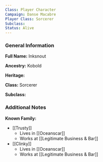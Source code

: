 ```yaml
---
Class: Player Character
Campaign: Danse Macabre
Player Class: Sorcerer
Subclass: 
Status: Alive
---
```

### General Information

**Full Name:** Inksnout

**Ancestry:** Kobold

**Heritage:** 

**Class:** Sorcerer

**Subclass:** 

### Additional Notes

**Known Family:**
- [[Trusty]]
	- Lives in [[Oceanscar]]
	- Works at [[Legitimate Business & Bar]] 
- [[Clinky]]
	- Lives in [[Oceanscar]]
	- Works at [[Legitimate Business & Bar]]